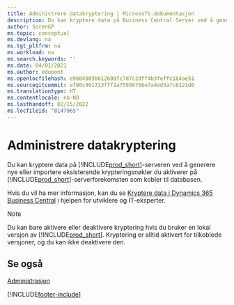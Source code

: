 ```yaml
---
title: Administrere datakryptering | Microsoft-dokumentasjon
description: Du kan kryptere data på Business Central Server ved å generere nye eller importere eksisterende krypteringsnøkler du aktiverer på serveren.
author: SorenGP
ms.topic: conceptual
ms.devlang: na
ms.tgt_pltfrm: na
ms.workload: na
ms.search.keywords: ''
ms.date: 04/01/2021
ms.author: edupont
ms.openlocfilehash: e9b04903b612609fc7d7c2dff4b3feffc184ae51
ms.sourcegitcommit: ef80c461713fff1a75998766e7a4ed3a7c6121d0
ms.translationtype: HT
ms.contentlocale: nb-NO
ms.lasthandoff: 02/15/2022
ms.locfileid: "8147965"
---
```

# <a name="managing-data-encryption"></a>Administrere datakryptering
Du kan kryptere data på [!INCLUDE[prod_short](includes/prod_short.md)]-serveren ved å generere nye eller importere eksisterende krypteringsnøkler du aktiverer på [!INCLUDE[prod_short](includes/prod_short.md)]-serverforekomsten som kobler til databasen.

Hvis du vil ha mer informasjon, kan du se [Kryptere data i Dynamics 365 Business Central](/dynamics365/business-central/dev-itpro/developer/devenv-encrypting-data) i hjelpen for utviklere og IT-eksperter.

> [!Note]
> Du kan bare aktivere eller deaktivere kryptering hvis du bruker en lokal versjon av [!INCLUDE[prod_short](includes/prod_short.md)]. Kryptering er alltid aktivert for tilkoblede versjoner, og du kan ikke deaktivere den.

## <a name="see-also"></a>Se også  
[Administrasjon](admin-setup-and-administration.md)


[!INCLUDE[footer-include](includes/footer-banner.md)]